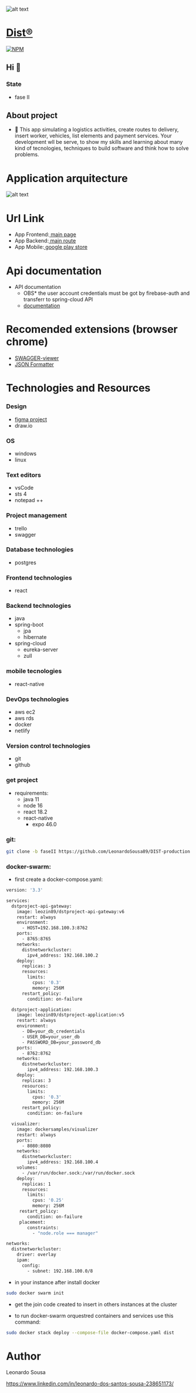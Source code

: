 
![alt text](/assets/DIST.png)
[<h1>Dist&reg;</h1>]()


[![NPM](https://img.shields.io/npm/l/react)](https://github.com/LeonardoSousa89/DIST-project_development/blob/main/LICENSE.LICENSE) 

## Hi 👋
### State
- fase II

## About project
- 🔭 This app simulating a logistics activities, create routes to delivery, insert worker, vehicles,
list elements and payment services.
Your development wll be serve, to show my skills and learning about
many kind of tecnologies, techniques to build software and think how to solve problems.


# Application arquitecture
![alt text](/assets/arquitecture.png)

# Url Link
- App Frontend:[<a href="https://dist-project.netlify.app/signup"> main page</a>]()
- App Backend:[<a href="http://DIST-1812480901.us-east-1.elb.amazonaws.com:8765/dstproject-application/dist/worker/administration"> main route</a>]()
- App Mobile:[<a href="https://play.google.com/store/games?hl=pt_BR&gl=US&pli=1"> google play store</a>]()

# Api documentation

- API documentation
	- OBS* the user account credentials must be got by firebase-auth and transferr to spring-cloud API
	- [<a href="https://app.swaggerhub.com/apis-docs/Leo.Team89/DIST/2.0#/">documentation</a>]()

# Recomended extensions (browser chrome)

- [<a href="https://chrome.google.com/webstore/detail/swagger-viewer/nfmkaonpdmaglhjjlggfhlndofdldfag">SWAGGER-viewer</a>]()
- [<a href="https://chrome.google.com/webstore/detail/json-formatter/bcjindcccaagfpapjjmafapmmgkkhgoa">JSON Formatter</a>]()

# Technologies and Resources

### Design
- [<a href="https://www.figma.com/file/VHlRlB0IctNxuOElcFC0As/DIST-project?node-id=0%3A1">figma project</a>]()
- draw.io

### OS
- windows
- linux

### Text editors
- vsCode
- sts 4
- notepad ++

### Project management
- trello
- swagger

### Database technologies
- postgres

### Frontend technologies
- react

### Backend technologies
- java
- spring-boot
	- jpa
	- hibernate
- spring-cloud
	- eureka-server
	- zull
	
### mobile tecnologies
- react-native

### DevOps technologies
- aws ec2
- aws rds
- docker
- netlify

### Version control technologies
- git
- github

### get project
- requirements: 
  - java 11
  - node 16
  - react 18.2
  - react-native
    - expo 46.0

### git:
```bash
git clone -b faseII https://github.com/LeonardoSousa89/DIST-production.git

```

### docker-swarm:

- first create a docker-compose.yaml:

```bash
version: '3.3'

services:
  dstproject-api-gateway:
    image: leozin89/dstproject-api-gateway:v6
    restart: always
    environment:
      - HOST=192.168.100.3:8762
    ports:
      - 8765:8765
    networks:
      distnetworkcluster:
        ipv4_address: 192.168.100.2
    deploy:
      replicas: 3
      resources:
        limits:
          cpus: '0.3'
          memory: 256M
      restart_policy:
        condition: on-failure

  dstproject-application:
    image: leozin89/dstproject-application:v5
    restart: always
    environment:
      - DB=your_db_credentials
      - USER_DB=your_user_db
      - PASSWORD_DB=your_password_db
    ports:
      - 8762:8762
    networks:
      distnetworkcluster:
        ipv4_address: 192.168.100.3
    deploy:
      replicas: 3
      resources:
        limits:
          cpus: '0.3'
          memory: 256M
      restart_policy:
        condition: on-failure

  visualizer:
    image: dockersamples/visualizer
    restart: always
    ports:
      - 8080:8080
    networks:
      distnetworkcluster:
        ipv4_address: 192.168.100.4
    volumes:
      - /var/run/docker.sock:/var/run/docker.sock
    deploy:
      replicas: 1
      resources:
        limits:
          cpus: '0.25'
          memory: 256M
     restart_policy:
        condition: on-failure
	 placement:
        constraints:
          - "node.role === manager"	

networks:
  distnetworkcluster:
    driver: overlay
    ipam:
      config:
        - subnet: 192.168.100.0/8


```

- in your instance after install docker

```bash
sudo docker swarm init 
```
- get the join code created to insert in others instances at the cluster






- to run docker-swarm orquestred containers and services use this command:
```bash
sudo docker stack deploy --compose-file docker-compose.yaml dist
```

# Author

Leonardo Sousa



https://www.linkedin.com/in/leonardo-dos-santos-sousa-238651173/